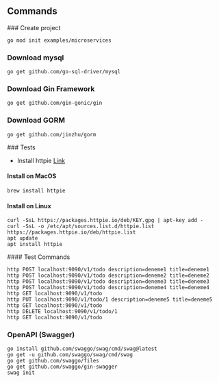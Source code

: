## Commands

### Create project
```
go mod init examples/microservices
```

### Download mysql
```
go get github.com/go-sql-driver/mysql
```

### Download Gin Framework
```
go get github.com/gin-gonic/gin
```

### Download GORM
```
go get github.com/jinzhu/gorm
```

### Tests
- Install httpie [Link](https://github.com/httpie/httpie)

#### Install on MacOS
```
brew install httpie
```

#### Install on Linux
```
curl -SsL https://packages.httpie.io/deb/KEY.gpg | apt-key add -
curl -SsL -o /etc/apt/sources.list.d/httpie.list https://packages.httpie.io/deb/httpie.list
apt update
apt install httpie
```

#### Test Commands
```
http POST localhost:9090/v1/todo description=deneme1 title=deneme1
http POST localhost:9090/v1/todo description=deneme2 title=deneme2
http POST localhost:9090/v1/todo description=deneme3 title=deneme3
http POST localhost:9090/v1/todo description=deneme4 title=deneme4
http GET localhost:9090/v1/todo
http PUT localhost:9090/v1/todo/1 description=deneme5 title=deneme5
http GET localhost:9090/v1/todo
http DELETE localhost:9090/v1/todo/1
http GET localhost:9090/v1/todo
```

### OpenAPI (Swagger)
```
go install github.com/swaggo/swag/cmd/swag@latest
go get -u github.com/swaggo/swag/cmd/swag
go get github.com/swaggo/files
go get github.com/swaggo/gin-swagger
swag init
```
